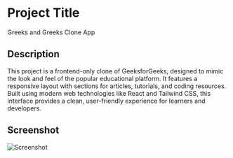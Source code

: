 # Project Title
 Greeks and Greeks Clone App

## Description
This project is a frontend-only clone of GeeksforGeeks, designed to mimic the look and feel of the popular educational platform. It features a responsive layout with sections for articles, tutorials, and coding resources. Built using modern web technologies like React and Tailwind CSS, this interface provides a clean, user-friendly experience for learners and developers.

## Screenshot
![Screenshot](https://github.com/nufaisahamed/greek-clone/issues/1#issue-2856883404)



